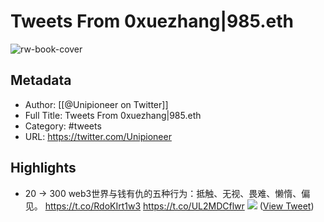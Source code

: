 # Tweets From 0xuezhang|985.eth

![rw-book-cover](https://pbs.twimg.com/profile_images/1701007591583916032/VxdX5iTX.png)

## Metadata
- Author: [[@Unipioneer on Twitter]]
- Full Title: Tweets From 0xuezhang|985.eth
- Category: #tweets
- URL: https://twitter.com/Unipioneer

## Highlights
- 20 -> 300
  web3世界与钱有仇的五种行为：抵触、无视、畏难、懒惰、偏见。 https://t.co/RdoKIrt1w3 https://t.co/UL2MDCflwr
  ![](https://pbs.twimg.com/media/GBYQ96RbIAEkD2b.png) ([View Tweet](https://twitter.com/Unipioneer/status/1735593519702765775))
